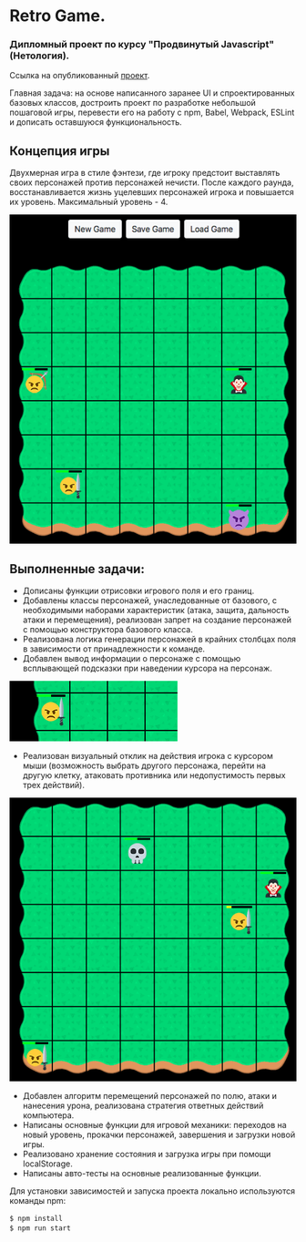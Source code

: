 # Retro Game.
### Дипломный проект по курсу "Продвинутый Javascript" (Нетология).

Ссылка на опубликованный [проект](https://queenarizona.github.io/Retro-Game/).

Главная задача: на основе написанного заранее UI и спроектированных базовых классов, достроить проект по разработке небольшой пошаговой игры, перевести его на работу с npm, Babel, Webpack, ESLint и дописать оставшуюся функциональность.

## Концепция игры

Двухмерная игра в стиле фэнтези, где игроку предстоит выставлять своих персонажей против персонажей нечисти. После каждого раунда, восстанавливается жизнь уцелевших персонажей игрока и повышается их уровень. Максимальный уровень - 4.

![](./src/public/game.gif)

## Выполненные задачи:
* Дописаны функции отрисовки игрового поля и его границ.
* Добавлены классы персонажей, унаследованные от базового, с необходимыми наборами характеристик (атака, защита, дальность атаки и перемещения), реализован запрет на создание персонажей с помощью конструктора базового класса.
* Реализована логика генерации персонажей в крайних столбцах поля в зависимости от принадлежности к команде.
* Добавлен вывод информации о персонаже с помощью всплывающей подсказки при наведении курсора на персонаж.

![](./src/public/info.gif)

* Реализован визуальный отклик на действия игрока с курсором мыши (возможность выбрать другого персонажа, перейти на другую клетку, атаковать противника или недопустимость первых трех действий).

![](./src/public/visual.gif)

* Добавлен алгоритм перемещений персонажей по полю, атаки и нанесения урона, реализована стратегия ответных действий компьютера.
* Написаны основные функции для игровой механики: переходов на новый уровень, прокачки персонажей, завершения и загрузки новой игры.
* Реализовано хранение состояния и загрузка игры при помощи localStorage.
* Написаны авто-тесты на основные реализованные функции.

Для установки зависимостей и запуска проекта локально используются команды npm:

```sh
$ npm install
$ npm run start
```
